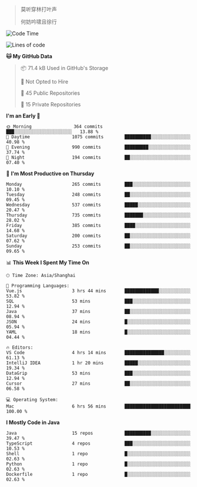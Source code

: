 > 莫听穿林打叶声
> 
> 何妨吟啸且徐行

<!-- ![Github Stats](https://github-readme-stats.vercel.app/api?username=catch6&count_private=true&show_icons=true&theme=gruvbox) -->

<!-- ![Top Langs](https://github-readme-stats.vercel.app/api/top-langs/?username=catch6&layout=compact) -->

<!--START_SECTION:waka-->
![Code Time](http://img.shields.io/badge/Code%20Time-1%2C540%20hrs%2051%20mins-blue)

![Lines of code](https://img.shields.io/badge/From%20Hello%20World%20I%27ve%20Written-9.4%20million%20lines%20of%20code-blue)

**🐱 My GitHub Data** 

> 📦 71.4 kB Used in GitHub's Storage 
 > 
> 🚫 Not Opted to Hire
 > 
> 📜 45 Public Repositories 
 > 
> 🔑 15 Private Repositories 
 > 
**I'm an Early 🐤** 

```text
🌞 Morning                364 commits         ███░░░░░░░░░░░░░░░░░░░░░░   13.88 % 
🌆 Daytime                1075 commits        ██████████░░░░░░░░░░░░░░░   40.98 % 
🌃 Evening                990 commits         █████████░░░░░░░░░░░░░░░░   37.74 % 
🌙 Night                  194 commits         ██░░░░░░░░░░░░░░░░░░░░░░░   07.40 % 
```
📅 **I'm Most Productive on Thursday** 

```text
Monday                   265 commits         ███░░░░░░░░░░░░░░░░░░░░░░   10.10 % 
Tuesday                  248 commits         ██░░░░░░░░░░░░░░░░░░░░░░░   09.45 % 
Wednesday                537 commits         █████░░░░░░░░░░░░░░░░░░░░   20.47 % 
Thursday                 735 commits         ███████░░░░░░░░░░░░░░░░░░   28.02 % 
Friday                   385 commits         ████░░░░░░░░░░░░░░░░░░░░░   14.68 % 
Saturday                 200 commits         ██░░░░░░░░░░░░░░░░░░░░░░░   07.62 % 
Sunday                   253 commits         ██░░░░░░░░░░░░░░░░░░░░░░░   09.65 % 
```


📊 **This Week I Spent My Time On** 

```text
🕑︎ Time Zone: Asia/Shanghai

💬 Programming Languages: 
Vue.js                   3 hrs 44 mins       █████████████░░░░░░░░░░░░   53.82 % 
SQL                      53 mins             ███░░░░░░░░░░░░░░░░░░░░░░   12.94 % 
Java                     37 mins             ██░░░░░░░░░░░░░░░░░░░░░░░   08.94 % 
JSON                     24 mins             █░░░░░░░░░░░░░░░░░░░░░░░░   05.94 % 
YAML                     18 mins             █░░░░░░░░░░░░░░░░░░░░░░░░   04.44 % 

🔥 Editors: 
VS Code                  4 hrs 14 mins       ███████████████░░░░░░░░░░   61.13 % 
IntelliJ IDEA            1 hr 20 mins        █████░░░░░░░░░░░░░░░░░░░░   19.34 % 
DataGrip                 53 mins             ███░░░░░░░░░░░░░░░░░░░░░░   12.94 % 
Cursor                   27 mins             ██░░░░░░░░░░░░░░░░░░░░░░░   06.58 % 

💻 Operating System: 
Mac                      6 hrs 56 mins       █████████████████████████   100.00 % 
```

**I Mostly Code in Java** 

```text
Java                     15 repos            ██████████░░░░░░░░░░░░░░░   39.47 % 
TypeScript               4 repos             ███░░░░░░░░░░░░░░░░░░░░░░   10.53 % 
Shell                    1 repo              █░░░░░░░░░░░░░░░░░░░░░░░░   02.63 % 
Python                   1 repo              █░░░░░░░░░░░░░░░░░░░░░░░░   02.63 % 
Dockerfile               1 repo              █░░░░░░░░░░░░░░░░░░░░░░░░   02.63 % 
```




<!--END_SECTION:waka-->
